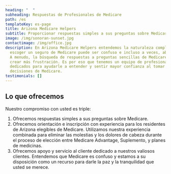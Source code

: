 ```yaml
---
heading: "  "
subheading: Respuestas de Profesionales de Medicare
path: /es
templateKey: es-page
title: Arizona Medicare Helpers
subtitle: Proporcionar respuestas simples a sus preguntas sobre Medicare
image: /img/sonoran-sunset.jpg
contactimage: /img/office.jpg
description: En Arizona Medicare Helpers entendemos la naturaleza compleja que
  escoger un seguro de Medicare puede ser confuso e incluso a veces, abrumador.
  A menudo, la búsqueda de respuestas a preguntas sencillas de Medicare pueden
  crear más frustración. Es por eso que tenemos un equipo de profesionales
  dedicados para ayudarle a entender y sentir mayor confianza al tomar sus
  decisiones de Medicare.
testimonials: []
---
```

## Lo que ofrecemos

Nuestro compromiso con usted es triple:

1. Ofrecemos respuestas simples a sus preguntas sobre Medicare.
1. Ofrecemos orientación e inscripción con experiencia para los residentes de Arizona elegibles de Medicare. Utilizamos nuestra experiencia combinada para eliminar las molestias y los dolores de cabeza durante el proceso de elección entre Medicare Advantage, Suplemento, y planes de medicinas.
1. Ofrecemos apoyo y servicio al cliente dedicado a nuestros valiosos clientes. Entendemos que Medicare es confuso y estamos a su disposición como un recurso para darle la paz y la tranquilidad que usted se merece.
